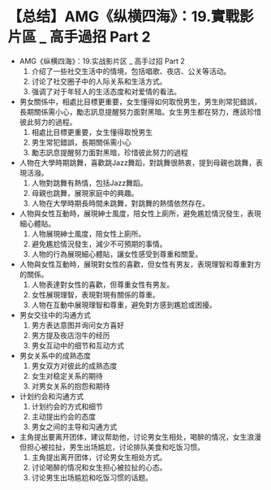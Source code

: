 # 【总结】AMG《纵横四海》：19.實戰影片區 _ 高手過招 Part 2

-   AMG《纵横四海》：19.实战影片区 _ 高手过招 Part 2
    1.  介绍了一些社交生活中的情境，包括唱歌、夜店、公关等活动。
    2.  讨论了社交圈子中的人际关系和生活方式。
    3.  强调了对于年轻人的生活态度和对爱情的看法。
-   男女關係中，相處比目標更重要，女生懂得如何取悅男生，男生則常犯錯誤，長期關係需小心，勵志訊息提醒努力面對黑暗。女生男生都在努力，應該珍惜彼此努力的過程。
    1.  相處比目標更重要，女生懂得取悅男生
    2.  男生常犯錯誤，長期關係需小心
    3.  勵志訊息提醒努力面對黑暗，珍惜彼此努力的過程
-   人物在大學時期跳舞，喜歡跳Jazz舞蹈，對跳舞很熱衷，提到母親也跳舞，表現活潑。
    1.  人物對跳舞有熱情，包括Jazz舞蹈。
    2.  母親也跳舞，展現家庭中的興趣。
    3.  人物在大學時期長時間未跳舞，對跳舞的熱情依然存在。
-   人物與女性互動時，展現紳士風度，陪女性上廁所，避免尷尬情況發生，表現細心體貼。
    1.  人物展現紳士風度，陪女性上廁所。
    2.  避免尷尬情況發生，減少不可預期的事情。
    3.  人物的行為展現細心體貼，讓女性感受到尊重和關愛。
-   人物與女性互動時，展現對女性的喜歡，但女性有男友，表現理智和尊重對方的關係。
    1.  人物表達對女性的喜歡，但尊重女性有男友。
    2.  女性展現理智，表現對現有關係的尊重。
    3.  人物在互動中展現理智和尊重，避免對方感到尷尬或困擾。
-   男女交往中的沟通方式
    1.  男方表达意图并询问女方喜好
    2.  男方提及夜店泡牛的经历
    3.  男女互动中的细节和互动方式
-   男女关系中的成熟态度
    1.  男女双方对彼此的成熟态度
    2.  女生对稳定关系的期待
    3.  对男女关系的抱怨和期待
-   计划约会和沟通方式
    1.  计划约会的方式和细节
    2.  主动提出约会的态度
    3.  男女之间的主导和沟通方式
-   主角提出要离开团体，建议帮助他，讨论男女生相处，喝醉的情况，女生浪漫但担心被拉扯，男生出场尴尬，讨论排队美食和吃饭习惯。
    1.  主角提出离开团体，讨论男女生相处方式。
    2.  讨论喝醉的情况和女生担心被拉扯的心态。
    3.  讨论男生出场尴尬和吃饭习惯的话题。